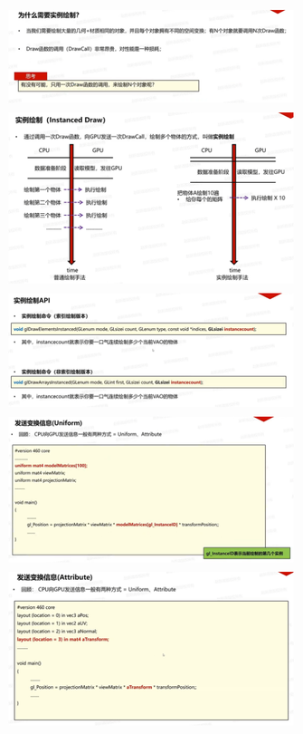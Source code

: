 ![输入图片说明](/imgs/2025-02-17/uCsXrWHOTeDvtYie.png)

![输入图片说明](/imgs/2025-02-17/EOVnByMASSZD6KD0.png)

![输入图片说明](/imgs/2025-02-17/uzakEMC03cczhT5W.png)

![输入图片说明](/imgs/2025-02-17/ArvTLZWfrADKy6Mo.png)

![输入图片说明](/imgs/2025-02-17/w5QmJQrRX64O3RNN.png)
<!--stackedit_data:
eyJoaXN0b3J5IjpbMTk0NzExOTM5Niw3MjEyMTM0MzcsMTA3OT
Y3NzY3OF19
-->